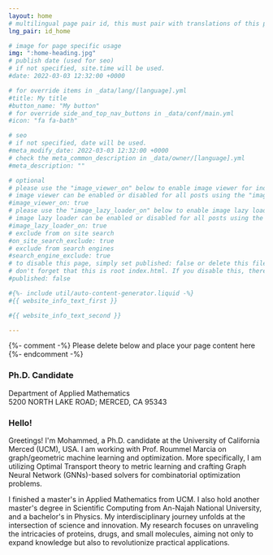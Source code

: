 ```yaml
---
layout: home
# multilingual page pair id, this must pair with translations of this page. (This name must be unique)
lng_pair: id_home

# image for page specific usage
img: ":home-heading.jpg"
# publish date (used for seo)
# if not specified, site.time will be used.
#date: 2022-03-03 12:32:00 +0000

# for override items in _data/lang/[language].yml
#title: My title
#button_name: "My button"
# for override side_and_top_nav_buttons in _data/conf/main.yml
#icon: "fa fa-bath"

# seo
# if not specified, date will be used.
#meta_modify_date: 2022-03-03 12:32:00 +0000
# check the meta_common_description in _data/owner/[language].yml
#meta_description: ""

# optional
# please use the "image_viewer_on" below to enable image viewer for individual pages or posts (_posts/ or [language]/_posts folders).
# image viewer can be enabled or disabled for all posts using the "image_viewer_posts: true" setting in _data/conf/main.yml.
#image_viewer_on: true
# please use the "image_lazy_loader_on" below to enable image lazy loader for individual pages or posts (_posts/ or [language]/_posts folders).
# image lazy loader can be enabled or disabled for all posts using the "image_lazy_loader_posts: true" setting in _data/conf/main.yml.
#image_lazy_loader_on: true
# exclude from on site search
#on_site_search_exclude: true
# exclude from search engines
#search_engine_exclude: true
# to disable this page, simply set published: false or delete this file
# don't forget that this is root index.html. If you disable this, there will be no index.html page to open
#published: false

#{%- include util/auto-content-generator.liquid -%}
#{{ website_info_text_first }}

#{{ website_info_text_second }}

---
```


{%- comment -%} Please delete below and place your page content here {%- endcomment -%}


<h3> Ph.D. Candidate </h3>	
 Department of Applied Mathematics <br>
 5200 NORTH LAKE ROAD; MERCED, CA 95343<br>



<h3>Hello! </h3>	

<p> Greetings! I'm Mohammed, a Ph.D. candidate at the University of California Merced (UCM), USA. I am working with Prof. Roummel Marcia on graph/geometric machine learning and optimization. More specifically, I am utilizing Optimal Transport theory to metric learning and crafting Graph Neural Network (GNNs)-based solvers for combinatorial optimization problems. <br>
<p>I finished a master's in Applied Mathematics from UCM. I also hold another master's degree in Scientific Computing from An-Najah National University, and a bachelor's in Physics. My interdisciplinary journey unfolds at the intersection of science and innovation. My research focuses on unraveling the intricacies of proteins, drugs, and small molecules, aiming not only to expand knowledge but also to revolutionize practical applications.<br>





